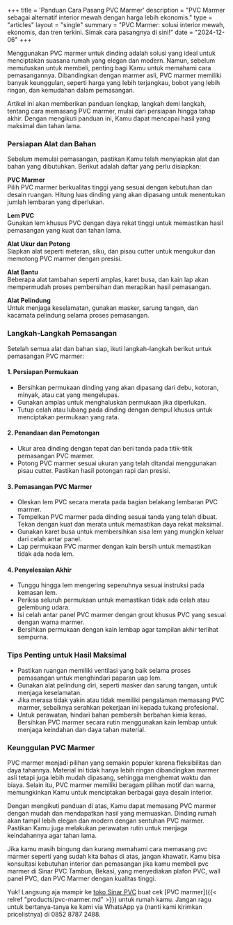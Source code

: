 +++
title = 'Panduan Cara Pasang PVC Marmer'
description = "PVC Marmer sebagai alternatif interior mewah dengan harga lebih ekonomis."
type = "articles"
layout = "single"
summary = "PVC Marmer: solusi interior mewah, ekonomis, dan tren terkini. Simak cara pasangnya di sini!"
date = "2024-12-06"
+++

Menggunakan PVC marmer untuk dinding adalah solusi yang ideal untuk menciptakan suasana rumah yang elegan dan modern. Namun, sebelum memutuskan untuk membeli, penting bagi Kamu untuk memahami cara pemasangannya. Dibandingkan dengan marmer asli, PVC marmer memiliki banyak keunggulan, seperti harga yang lebih terjangkau, bobot yang lebih ringan, dan kemudahan dalam pemasangan.

Artikel ini akan memberikan panduan lengkap, langkah demi langkah, tentang cara memasang PVC marmer, mulai dari persiapan hingga tahap akhir. Dengan mengikuti panduan ini, Kamu dapat mencapai hasil yang maksimal dan tahan lama.

### Persiapan Alat dan Bahan
Sebelum memulai pemasangan, pastikan Kamu telah menyiapkan alat dan bahan yang dibutuhkan. Berikut adalah daftar yang perlu disiapkan:

**PVC Marmer**  
Pilih PVC marmer berkualitas tinggi yang sesuai dengan kebutuhan dan desain ruangan. Hitung luas dinding yang akan dipasang untuk menentukan jumlah lembaran yang diperlukan.

**Lem PVC**  
Gunakan lem khusus PVC dengan daya rekat tinggi untuk memastikan hasil pemasangan yang kuat dan tahan lama.

**Alat Ukur dan Potong**  
Siapkan alat seperti meteran, siku, dan pisau cutter untuk mengukur dan memotong PVC marmer dengan presisi.

**Alat Bantu**  
Beberapa alat tambahan seperti amplas, karet busa, dan kain lap akan mempermudah proses pembersihan dan merapikan hasil pemasangan.

**Alat Pelindung**  
Untuk menjaga keselamatan, gunakan masker, sarung tangan, dan kacamata pelindung selama proses pemasangan.

### Langkah-Langkah Pemasangan
Setelah semua alat dan bahan siap, ikuti langkah-langkah berikut untuk pemasangan PVC marmer:

#### 1. Persiapan Permukaan
- Bersihkan permukaan dinding yang akan dipasang dari debu, kotoran, minyak, atau cat yang mengelupas.
- Gunakan amplas untuk menghaluskan permukaan jika diperlukan.
- Tutup celah atau lubang pada dinding dengan dempul khusus untuk menciptakan permukaan yang rata.

#### 2. Penandaan dan Pemotongan
- Ukur area dinding dengan tepat dan beri tanda pada titik-titik pemasangan PVC marmer.
- Potong PVC marmer sesuai ukuran yang telah ditandai menggunakan pisau cutter. Pastikan hasil potongan rapi dan presisi.

#### 3. Pemasangan PVC Marmer
- Oleskan lem PVC secara merata pada bagian belakang lembaran PVC marmer.
- Tempelkan PVC marmer pada dinding sesuai tanda yang telah dibuat. Tekan dengan kuat dan merata untuk memastikan daya rekat maksimal.
- Gunakan karet busa untuk membersihkan sisa lem yang mungkin keluar dari celah antar panel.
- Lap permukaan PVC marmer dengan kain bersih untuk memastikan tidak ada noda lem.

#### 4. Penyelesaian Akhir
- Tunggu hingga lem mengering sepenuhnya sesuai instruksi pada kemasan lem.
- Periksa seluruh permukaan untuk memastikan tidak ada celah atau gelembung udara.
- Isi celah antar panel PVC marmer dengan grout khusus PVC yang sesuai dengan warna marmer.
- Bersihkan permukaan dengan kain lembap agar tampilan akhir terlihat sempurna.

### Tips Penting untuk Hasil Maksimal
- Pastikan ruangan memiliki ventilasi yang baik selama proses pemasangan untuk menghindari paparan uap lem.
- Gunakan alat pelindung diri, seperti masker dan sarung tangan, untuk menjaga keselamatan.
- Jika merasa tidak yakin atau tidak memiliki pengalaman memasang PVC marmer, sebaiknya serahkan pekerjaan ini kepada tukang profesional.
- Untuk perawatan, hindari bahan pembersih berbahan kimia keras. Bersihkan PVC marmer secara rutin menggunakan kain lembap untuk menjaga keindahan dan daya tahan material.

### Keunggulan PVC Marmer
PVC marmer menjadi pilihan yang semakin populer karena fleksibilitas dan daya tahannya. Material ini tidak hanya lebih ringan dibandingkan marmer asli tetapi juga lebih mudah dipasang, sehingga menghemat waktu dan biaya. Selain itu, PVC marmer memiliki beragam pilihan motif dan warna, memungkinkan Kamu untuk menciptakan berbagai gaya desain interior.

Dengan mengikuti panduan di atas, Kamu dapat memasang PVC marmer dengan mudah dan mendapatkan hasil yang memuaskan. Dinding rumah akan tampil lebih elegan dan modern dengan sentuhan PVC marmer. Pastikan Kamu juga melakukan perawatan rutin untuk menjaga keindahannya agar tahan lama.


Jika kamu masih bingung dan kurang memahami cara memasang pvc marmer seperti yang sudah kita bahas di atas, jangan khawatir. Kamu bisa konsultasi kebutuhan interior dan pemasangan jika kamu membeli pvc marmer di Sinar PVC Tambun, Bekasi, yang menyediakan plafon PVC, wall panel PVC, dan PVC Marmer dengan kualitas tinggi.

Yuk! Langsung aja mampir ke [toko Sinar PVC](https://maps.app.goo.gl/CNvSt5YbgGgHsq837) buat cek [PVC marmer]({{< relref "products/pvc-marmer.md" >}}) untuk rumah kamu. Jangan ragu untuk bertanya-tanya ke kami via WhatsApp ya (nanti kami kirimkan pricelistnya) di 0852 8787 2488.